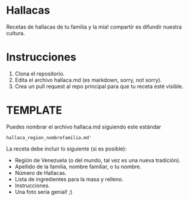 # Hallacas
Recetas de hallacas de tu familia y la mía! compartir es difundir nuestra cultura.

# Instrucciones

1. Clona el repositorio.
2. Edita el archivo hallaca.md (es markdown, sorry, not sorry). 
4. Crea un pull request al repo principal para que tu receta esté visible.


# TEMPLATE
Puedes nombrar el archivo hallaca.md siguiendo este estándar

`hallaca_region_nombrefamilia.md'`

La receta debe incluir lo siguiente (si es posible):
* Región de Venezuela (o del mundo, tal vez es una nueva tradición).
* Apellido de la familia, nombre familiar, o tu nombre.
* Número de Hallacas.
* Lista de ingredientes para la masa y relleno.
* Instrucciones.
* Una foto sería genial! ;)